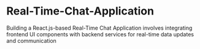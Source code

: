 # Real-Time-Chat-Application

 
Building a React.js-based Real-Time Chat Application involves integrating frontend UI components with backend services for real-time data updates and communication